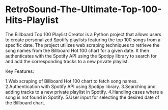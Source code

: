 # RetroSound-The-Ultimate-Top-100-Hits-Playlist

The Billboard Top 100 Playlist Creator is a Python project that allows users to create personalized Spotify playlists featuring the top 100 songs from a specific date. The project utilizes web scraping techniques to retrieve the song names from the Billboard Hot 100 chart for a given date. It then authenticates with the Spotify API using the Spotipy library to search for and add the corresponding tracks to a new private playlist.

Key Features:

1.Web scraping of Billboard Hot 100 chart to fetch song names.
2.Authentication with Spotify API using Spotipy library.
3.Searching and adding tracks to a new private playlist in Spotify.
4.Handling cases where a song is not found in Spotify.
5.User input for selecting the desired date of the Billboard chart.
